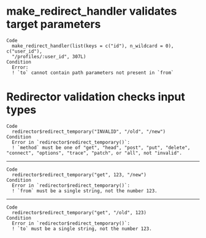# make_redirect_handler validates target parameters

    Code
      make_redirect_handler(list(keys = c("id"), n_wildcard = 0), c("user_id"),
      "/profiles/:user_id", 307L)
    Condition
      Error:
      ! `to` cannot contain path parameters not present in `from`

# Redirector validation checks input types

    Code
      redirector$redirect_temporary("INVALID", "/old", "/new")
    Condition
      Error in `redirector$redirect_temporary()`:
      ! `method` must be one of "get", "head", "post", "put", "delete", "connect", "options", "trace", "patch", or "all", not "invalid".

---

    Code
      redirector$redirect_temporary("get", 123, "/new")
    Condition
      Error in `redirector$redirect_temporary()`:
      ! `from` must be a single string, not the number 123.

---

    Code
      redirector$redirect_temporary("get", "/old", 123)
    Condition
      Error in `redirector$redirect_temporary()`:
      ! `to` must be a single string, not the number 123.

